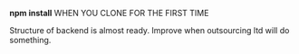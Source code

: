 <b>npm install</b> WHEN YOU CLONE FOR THE FIRST TIME

Structure of backend is almost ready.
Improve when outsourcing ltd will do something.

